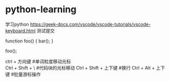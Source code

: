 # python-learning
学习python
https://geek-docs.com/vscode/vscode-tutorials/vscode-keyboard.html
测试提交

function foo() {
  bar();
}

foo();

ctrl + 方向键                   #单词粒度移动光标  
Ctrl + Shift + \                #代码块的光标移动
Ctrl + Shift + 上下键           #换行
Ctrl + Alt + 上下键             #批量游标操作